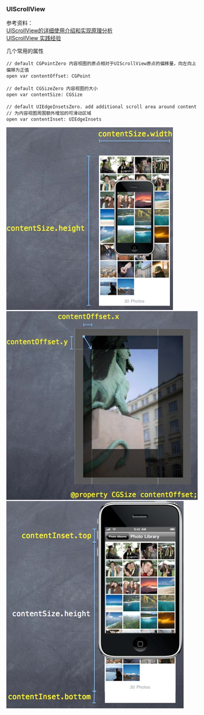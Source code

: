 ### UIScrollView

参考资料：  
[UIScrollView的详细使用介绍和实现原理分析](https://juejin.im/entry/57d7ae538ac247006211770f)  
[UIScrollView 实践经验](https://mp.weixin.qq.com/s/x5hD0P-sCRvVlXZqlzpDxQ)  



几个常用的属性
  
```
// default CGPointZero 内容视图的原点相对于UIScrollView原点的偏移量，向左向上偏移为正值
open var contentOffset: CGPoint 

// default CGSizeZero 内容视图的大小
open var contentSize: CGSize 

// default UIEdgeInsetsZero. add additional scroll area around content
// 为内容视图周围额外增加的可滑动区域
open var contentInset: UIEdgeInsets 
```

<img src = https://raw.githubusercontent.com/KiuShuo/imageSource/master/%E7%9F%A5%E8%AF%86%E7%82%B9/UIScrollView_01.jpeg>

<img src = https://raw.githubusercontent.com/KiuShuo/imageSource/master/%E7%9F%A5%E8%AF%86%E7%82%B9/UIScrollView_02.jpeg>

<img src = https://raw.githubusercontent.com/KiuShuo/imageSource/master/%E7%9F%A5%E8%AF%86%E7%82%B9/UIScrollView_03.jpeg>
